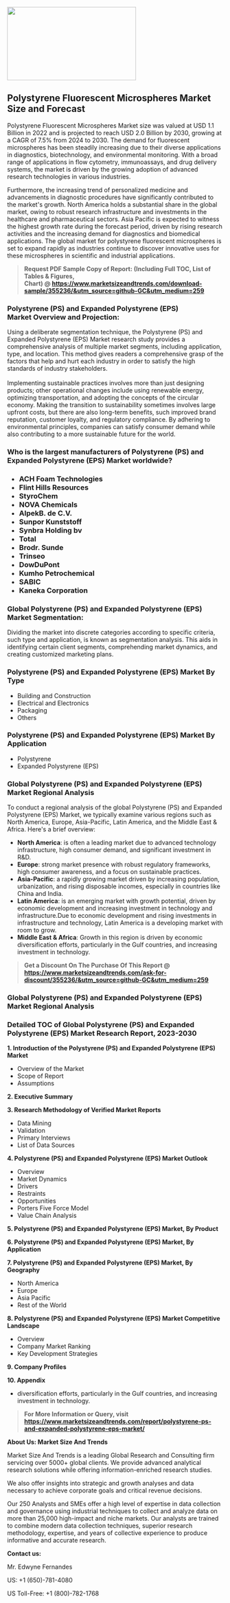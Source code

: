 <p><img class="alignnone size-medium wp-image-20088" src="https://ffe5etoiles.com/wp-content/uploads/2024/12/MST1-300x171.png" alt="" width="300" height="171" /></p><h2>Polystyrene Fluorescent Microspheres Market Size and Forecast</h2><p>Polystyrene Fluorescent Microspheres Market size was valued at USD 1.1 Billion in 2022 and is projected to reach USD 2.0 Billion by 2030, growing at a CAGR of 7.5% from 2024 to 2030. The demand for fluorescent microspheres has been steadily increasing due to their diverse applications in diagnostics, biotechnology, and environmental monitoring. With a broad range of applications in flow cytometry, immunoassays, and drug delivery systems, the market is driven by the growing adoption of advanced research technologies in various industries.</p><p>Furthermore, the increasing trend of personalized medicine and advancements in diagnostic procedures have significantly contributed to the market's growth. North America holds a substantial share in the global market, owing to robust research infrastructure and investments in the healthcare and pharmaceutical sectors. Asia Pacific is expected to witness the highest growth rate during the forecast period, driven by rising research activities and the increasing demand for diagnostics and biomedical applications. The global market for polystyrene fluorescent microspheres is set to expand rapidly as industries continue to discover innovative uses for these microspheres in scientific and industrial applications.</p></p><blockquote id="" class=""><strong>Request PDF Sample Copy of Report: (Including Full TOC, List of Tables &amp; Figures, Chart)&nbsp;@&nbsp;<strong><a href="https://www.marketsizeandtrends.com/download-sample/355236/&utm_source=github-GC&utm_medium=259" target="_blank">https://www.marketsizeandtrends.com/download-sample/355236/&utm_source=github-GC&utm_medium=259</a></strong></strong></blockquote><h3 id="" class="">Polystyrene (PS) and Expanded Polystyrene (EPS) Market&nbsp;Overview and Projection:</h3><p id="" class="">Using a deliberate segmentation technique, the Polystyrene (PS) and Expanded Polystyrene (EPS) Market research study provides a comprehensive analysis of multiple market segments, including application, type, and location. This method gives readers a comprehensive grasp of the factors that help and hurt each industry in order to satisfy the high standards of industry stakeholders. <br /> <br />Implementing sustainable practices involves more than just designing products; other operational changes include using renewable energy, optimizing transportation, and adopting the concepts of the circular economy. Making the transition to sustainability sometimes involves large upfront costs, but there are also long-term benefits, such improved brand reputation, customer loyalty, and regulatory compliance. By adhering to environmental principles, companies can satisfy consumer demand while also contributing to a more sustainable future for the world.</p><h3 id="" class="">Who is the largest manufacturers of&nbsp;Polystyrene (PS) and Expanded Polystyrene (EPS) Market worldwide?</h3><h3 class=""><p><ul><li>ACH Foam Technologies </li><li> Flint Hills Resources </li><li> StyroChem </li><li> NOVA Chemicals </li><li> AlpekB. de C.V. </li><li> Sunpor Kunststoff </li><li> Synbra Holding bv </li><li> Total </li><li> Brodr. Sunde </li><li> Trinseo </li><li> DowDuPont </li><li> Kumho Petrochemical </li><li> SABIC </li><li> Kaneka Corporation</li></ul></p></h3><h3 id="" class="">Global&nbsp;Polystyrene (PS) and Expanded Polystyrene (EPS) Market Segmentation:</h3><p id="" class="">Dividing the market into discrete categories according to specific criteria, such type and application, is known as segmentation analysis. This aids in identifying certain client segments, comprehending market dynamics, and creating customized marketing plans.</p><h3 id="" class="">Polystyrene (PS) and Expanded Polystyrene (EPS) Market&nbsp;By Type</h3><p><p><ul><li>Building and Construction</li><li> Electrical and Electronics</li><li> Packaging</li><li> Others</p></li></ul></p></p><h3 id="" class="">Polystyrene (PS) and Expanded Polystyrene (EPS) Market&nbsp;By Application</h3><p class=""><p><ul><li>Polystyrene</li><li> Expanded Polystyrene (EPS)</li></ul></p></p><h3 id="" class="">Global Polystyrene (PS) and Expanded Polystyrene (EPS) Market Regional Analysis</h3><p id="" class="">To conduct a regional analysis of the global Polystyrene (PS) and Expanded Polystyrene (EPS) Market, we typically examine various regions such as North America, Europe, Asia-Pacific, Latin America, and the Middle East &amp; Africa. Here's a brief overview:</p><ul><li><strong>North America</strong>: is often a leading market due to advanced technology infrastructure, high consumer demand, and significant investment in R&amp;D.</li><li><strong>Europe</strong>: strong market presence with robust regulatory frameworks, high consumer awareness, and a focus on sustainable practices.</li><li><strong>Asia-Pacific</strong>: a rapidly growing market driven by increasing population, urbanization, and rising disposable incomes, especially in countries like China and India.</li><li><strong>Latin America</strong>: is an emerging market with growth potential, driven by economic development and increasing investment in technology and infrastructure.Due to economic development and rising investments in infrastructure and technology, Latin America is a developing market with room to grow.</li><li><strong>Middle East &amp; Africa</strong>: Growth in this region is driven by economic diversification efforts, particularly in the Gulf countries, and increasing investment in technology.</li></ul><blockquote id="" class=""><strong>Get a Discount On The Purchase Of This Report @ <strong><a href="https://www.marketsizeandtrends.com/ask-for-discount/355236/&utm_source=github-GC&utm_medium=259" target="_blank">https://www.marketsizeandtrends.com/ask-for-discount/355236/&utm_source=github-GC&utm_medium=259</a></strong></strong></blockquote><h3 id="" class="">Global Polystyrene (PS) and Expanded Polystyrene (EPS) Market Regional Analysis</h3><h3 id="" class="">Detailed TOC of Global Polystyrene (PS) and Expanded Polystyrene (EPS) Market Research Report, 2023-2030</h3><p id="" class=""><strong>1. Introduction of the Polystyrene (PS) and Expanded Polystyrene (EPS) Market</strong></p><ul><li>Overview of the Market</li><li>Scope of Report</li><li>Assumptions</li></ul><p id="" class=""><strong>2. Executive Summary</strong></p><p id="" class=""><strong>3. Research Methodology of Verified Market Reports</strong></p><ul><li>Data Mining</li><li>Validation</li><li>Primary Interviews</li><li>List of Data Sources</li></ul><p id="" class=""><strong>4. Polystyrene (PS) and Expanded Polystyrene (EPS) Market Outlook</strong></p><ul><li>Overview</li><li>Market Dynamics</li><li>Drivers</li><li>Restraints</li><li>Opportunities</li><li>Porters Five Force Model</li><li>Value Chain Analysis</li></ul><p id="" class=""><strong>5. Polystyrene (PS) and Expanded Polystyrene (EPS) Market, By Product</strong></p><p id="" class=""><strong>6. Polystyrene (PS) and Expanded Polystyrene (EPS) Market, By Application</strong></p><p id="" class=""><strong>7. Polystyrene (PS) and Expanded Polystyrene (EPS) Market, By Geography</strong></p><ul><li>North America</li><li>Europe</li><li>Asia Pacific</li><li>Rest of the World</li></ul><p id="" class=""><strong>8. Polystyrene (PS) and Expanded Polystyrene (EPS) Market Competitive Landscape</strong></p><ul><li>Overview</li><li>Company Market Ranking</li><li>Key Development Strategies</li></ul><p id="" class=""><strong>9. Company Profiles</strong></p><p id="" class=""><strong>10. Appendix</strong></p><ul><li>diversification efforts, particularly in the Gulf countries, and increasing investment in technology.</li></ul><blockquote id="" class=""><strong>For More Information or Query, visit <strong><strong><a href="https://www.marketsizeandtrends.com/report/polystyrene-ps-and-expanded-polystyrene-eps-market/" target="_blank">https://www.marketsizeandtrends.com/report/polystyrene-ps-and-expanded-polystyrene-eps-market/</a></strong></strong></strong></blockquote><p id="" class=""><strong>About Us: Market Size And Trends</strong></p><p id="" class="">Market Size And Trends is a leading Global Research and Consulting firm servicing over 5000+ global clients. We provide advanced analytical research solutions while offering information-enriched research studies.</p><p id="" class="">We also offer insights into strategic and growth analyses and data necessary to achieve corporate goals and critical revenue decisions.</p><p id="" class="">Our 250 Analysts and SMEs offer a high level of expertise in data collection and governance using industrial techniques to collect and analyze data on more than 25,000 high-impact and niche markets. Our analysts are trained to combine modern data collection techniques, superior research methodology, expertise, and years of collective experience to produce informative and accurate research.</p><p id="" class=""><strong>Contact us:</strong></p><p id="" class="">Mr. Edwyne Fernandes</p><p id="" class="">US: +1 (650)-781-4080</p><p id="" class="">US Toll-Free: +1 (800)-782-1768</p>
